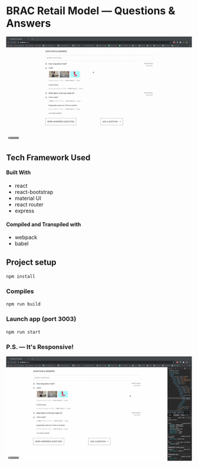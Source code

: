 # BRAC Retail Model — Questions & Answers

![](images/fec-demo.gif)

## Tech Framework Used
#### Built With
- react
- react-bootstrap
- material UI
- react router
- express

#### Compiled and Transpiled with
- webpack 
- babel

## Project setup
```
npm install
```

### Compiles
```
npm run build
```

### Launch app (port 3003)
```
npm run start
```

### P.S. — It's Responsive!

![](images/fec-responsive.gif)
